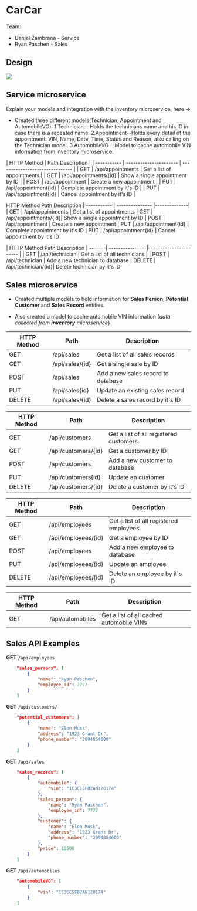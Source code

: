 # CarCar

Team:

- Daniel Zambrana - Service
- Ryan Paschen - Sales

## Design

<img src="https://i.imgur.com/hoawRdc.png"/>

## Service microservice

Explain your models and integration with the inventory
microservice, here ->

- Created three different models(Technician, Appointment and AutomobileVO):
1.Technician-- Holds the technicians name and his ID in case there is a repeated name.
2.Appointment--Holds every detail of the appointment: VIN, Name, Date, Time, Status and Reason, also calling on the Technician model.
3.AutomobileVO --Model to cache automobile VIN information from inventory microservice.

| HTTP Method | Path Description       |
| ----------- | ---------------------- | ------------------------------- |
| GET         | /api/appointments      | Get a list of appointments      |
| GET         | /api/appointments/{id} | Show a single appointment by ID |
| POST        | /api/appointment       | Create a new appointment        |
| PUT         | /api/appointment{id}   | Complete appointment by it's ID |
| PUT         | /api/appointment{id}   | Cancel appointment by it's ID   |

  HTTP Method         Path         Description
| ----------- | --------------- |--------------|
| GET    | /api/appointments     | Get a list of appointments
| GET    | /api/appointments/{id}| Show a single appointment by ID
| POST   | /api/appointment      | Create a new appointment
| PUT    | /api/appointment{id}  | Complete appointment by it's ID
| PUT    | /api/appointment{id}  | Cancel appointment by it's ID

| HTTP Method    Path               Description
| -------| ----------------|----------------------- |
| GET    | /api/technician     | Get a list of all technicians |
| POST   | /api/technician     | Add a new technician to database
| DELETE | /api/technician/{id}| Delete technician by it's ID

## Sales microservice

- Created multiple models to hold information for **Sales Person**, **Potential Customer** and **Sales Record** entities.

- Also created a model to cache automobile VIN information (_data collected from **inventory** microservice_)

| HTTP Method | Path            | Description                        |
| ----------- | --------------- | ---------------------------------- |
| GET         | /api/sales      | Get a list of all sales records    |
| GET         | /api/sales/{id} | Get a single sale by ID            |
| POST        | /api/sales      | Add a new sales record to database |
| PUT         | /api/sales{id}  | Update an existing sales record    |
| DELETE      | /api/sales/{id} | Delete a sales record by it's ID   |

| HTTP Method | Path                | Description                            |
| ----------- | ------------------- | -------------------------------------- |
| GET         | /api/customers      | Get a list of all registered customers |
| GET         | /api/customers/{id} | Get a customer by ID                   |
| POST        | /api/customers      | Add a new customer to database         |
| PUT         | /api/customers{id}  | Update an customer                     |
| DELETE      | /api/customers/{id} | Delete a customer by it's ID           |

| HTTP Method | Path                | Description                            |
| ----------- | ------------------- | -------------------------------------- |
| GET         | /api/employees      | Get a list of all registered employees |
| GET         | /api/employees/{id} | Get a employee by ID                   |
| POST        | /api/employees      | Add a new employee to database         |
| PUT         | /api/employees/{id} | Update an employee                     |
| DELETE      | /api/employees/{id} | Delete an employee by it's ID          |

| HTTP Method | Path             | Description                              |
| ----------- | ---------------- | ---------------------------------------- |
| GET         | /api/automobiles | Get a list of all cached automobile VINs |

## Sales API Examples

**GET** `/api/employees`

```json
    "sales_persons": [
        {
            "name": "Ryan Paschen",
            "employee_id": 7777
        }
    ]
```

**GET** `/api/customers/`

```json
    "potential_customers": [
        {
            "name": "Elon Musk",
            "address": "1923 Grant Dr",
            "phone_number": "2094854600"
        }
    ]
```

**GET** `/api/sales`

```json
    "sales_records": [
        {
            "automobile": {
                "vin": "1C3CC5FB2AN120174"
            },
            "sales_person": {
                "name": "Ryan Paschen",
                "employee_id": 7777
            },
            "customer": {
                "name": "Elon Musk",
                "address": "1923 Grant Dr",
                "phone_number": "2094854600"
            },
            "price": 12500
        }
    ]
```

**GET** `/api/automobiles`

```json
    "automobileVO": [
        {
            "vin": "1C3CC5FB2AN120174"
        }
    ]
```
